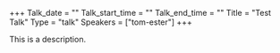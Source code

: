 +++
Talk_date = ""
Talk_start_time = ""
Talk_end_time = ""
Title = "Test Talk"
Type = "talk"
Speakers = ["tom-ester"]
+++

This is a description.
